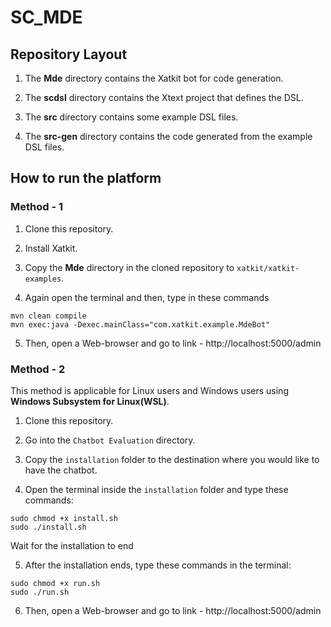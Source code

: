 # SC_MDE

## Repository Layout

1) The **Mde** directory contains the Xatkit bot for code generation.

2) The **scdsl** directory contains the Xtext project that defines the DSL.

3) The **src** directory contains some example DSL files.

4) The **src-gen** directory contains the code generated from the example DSL files.

## How to run the platform

### Method - 1
1) Clone this repository.

2) Install Xatkit.

3) Copy the **Mde** directory in the cloned repository to `xatkit/xatkit-examples`.

4) Again open the terminal and then, type in these commands

```
mvn clean compile
mvn exec:java -Dexec.mainClass="com.xatkit.example.MdeBot"
```

5) Then, open a Web-browser and go to link - http://localhost:5000/admin

### Method - 2
This method is applicable for Linux users and Windows users using **Windows Subsystem for Linux(WSL)**.

1) Clone this repository.

2) Go into the `Chatbot Evaluation` directory.

3) Copy the `installation` folder to the destination where you would like to have the chatbot.

4) Open the terminal inside the `installation` folder and type these commands:

```
sudo chmod +x install.sh
sudo ./install.sh
```

Wait for the installation to end

5) After the installation ends, type these commands in the terminal:

```
sudo chmod +x run.sh
sudo ./run.sh
```

6) Then, open a Web-browser and go to link - http://localhost:5000/admin
